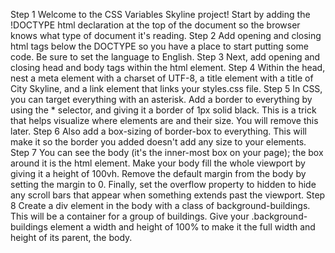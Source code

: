 Step 1
Welcome to the CSS Variables Skyline project! Start by adding the !DOCTYPE html declaration at the top of the document so the browser knows what type of document it's reading.
Step 2
Add opening and closing html tags below the DOCTYPE so you have a place to start putting some code. Be sure to set the language to English.
Step 3
Next, add opening and closing head and body tags within the html element.
Step 4
Within the head, nest a meta element with a charset of UTF-8, a title element with a title of City Skyline, and a link element that links your styles.css file.
Step 5
In CSS, you can target everything with an asterisk. Add a border to everything by using the * selector, and giving it a border of 1px solid black. This is a trick that helps visualize where elements are and their size. You will remove this later.
Step 6
Also add a box-sizing of border-box to everything. This will make it so the border you added doesn't add any size to your elements.
Step 7
You can see the body (it's the inner-most box on your page); the box around it is the html element. Make your body fill the whole viewport by giving it a height of 100vh. Remove the default margin from the body by setting the margin to 0. Finally, set the overflow property to hidden to hide any scroll bars that appear when something extends past the viewport.
Step 8
Create a div element in the body with a class of background-buildings. This will be a container for a group of buildings.
Give your .background-buildings element a width and height of 100% to make it the full width and height of its parent, the body.
